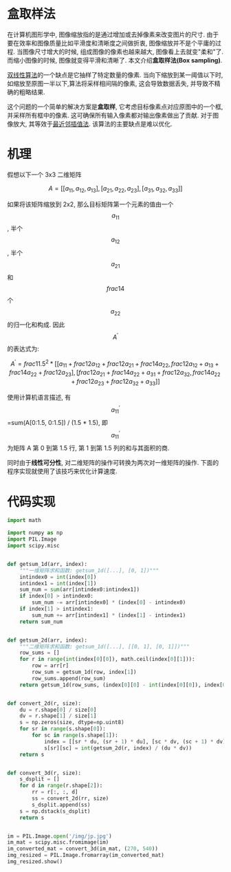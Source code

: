 # 盒取样法

在计算机图形学中, 图像缩放指的是通过增加或去掉像素来改变图片的尺寸. 由于要在效率和图像质量比如平滑度和清晰度之间做折衷, 图像缩放并不是个平庸的过程. 当图像尺寸增大的时候, 组成图像的像素也越来越大, 图像看上去就变"柔和"了. 而缩小图像的时候, 图像就变得平滑和清晰了. 本文介绍**盒取样法(Box sampling)**.

[双线性算法](/content/pil/resize_bilinear/)的一个缺点是它抽样了特定数量的像素. 当向下缩放到某一阈值以下时, 如缩放至原图一半以下,算法将采样相间隔的像素, 这会导致数据丢失, 并导致不精确的粗略结果.

这个问题的一个简单的解决方案是**盒取样**, 它考虑目标像素点对应原图中的一个框, 并采样所有框中的像素. 这可确保所有输入像素都对输出像素做出了贡献. 对于图像放大, 其等效于[最近邻插值法](/content/pil/resize_nearst/). 该算法的主要缺点是难以优化.

# 机理

假想以下一个 3x3 二维矩阵

$$
A = [[a_11,a_12, a_13],[a_21,a_22, a_23], [a_31, a_32, a_33]]
$$

如果将该矩阵缩放到 2x2, 那么目标矩阵第一个元素的值由一个$$a_11$$, 半个$$a_12$$, 半个$$a_21$$ 和 $$frac{1}{4}$$个$$a_22$$的归一化和构成. 因此 $$A^'$$ 的表达式为:

$$
A^' = frac{1}{1.5^2} * [[a_11 + frac{1}{2}a_12 + frac{1}{2}a_21 + frac{1}{4}a_22, frac{1}{2}a_12 + a_13 + frac{1}{4}a_22 + frac{1}{2}a_23], [frac{1}{2}a_21 + frac{1}{4}a_22 + a_31 + frac{1}{2}a_32, frac{1}{4}a_22 + frac{1}{2}a_23 + frac{1}{2}a_32 + a_33]]
$$

使用计算机语言描述, 有 $$a^'_11$$=sum(A[0:1.5, 0:1.5]) / (1.5 * 1.5), 即 $$a^'_11$$ 为矩阵 A 第 0 到第 1.5 行, 第 1 到第 1.5 列的和与其面积的商.

同时由于**线性可分性**, 对二维矩阵的操作可转换为两次对一维矩阵的操作. 下面的程序实现就使用了该技巧来优化计算速度.

# 代码实现
```py
import math

import numpy as np
import PIL.Image
import scipy.misc


def getsum_1d(arr, index):
    """一维矩阵求和函数: getsum_1d([...], [0, 1])"""
    intindex0 = int(index[0])
    intindex1 = int(index[1])
    sum_num = sum(arr[intindex0:intindex1])
    if index[0] > intindex0:
        sum_num -= arr[intindex0] * (index[0] - intindex0)
    if index[1] > intindex1:
        sum_num += arr[intindex1] * (index[1] - intindex1)
    return sum_num


def getsum_2d(arr, index):
    """二维矩阵求和函数: getsum_1d([...], [[0, 1], [0, 1]])"""
    row_sums = []
    for r in range(int(index[0][0]), math.ceil(index[0][1])):
        row = arr[r]
        row_sum = getsum_1d(row, index[1])
        row_sums.append(row_sum)
    return getsum_1d(row_sums, (index[0][0] - int(index[0][0]), index[0][1] - int(index[0][0])))


def convert_2d(r, size):
    du = r.shape[0] / size[0]
    dv = r.shape[1] / size[1]
    s = np.zeros(size, dtype=np.uint8)
    for sr in range(s.shape[0]):
        for sc in range(s.shape[1]):
            index = [[sr * du, (sr + 1) * du], [sc * dv, (sc + 1) * dv]]
            s[sr][sc] = int(getsum_2d(r, index) / (du * dv))
    return s


def convert_3d(r, size):
    s_dsplit = []
    for d in range(r.shape[2]):
        rr = r[:, :, d]
        ss = convert_2d(rr, size)
        s_dsplit.append(ss)
    s = np.dstack(s_dsplit)
    return s


im = PIL.Image.open('/img/jp.jpg')
im_mat = scipy.misc.fromimage(im)
im_converted_mat = convert_3d(im_mat, (270, 540))
img_resized = PIL.Image.fromarray(im_converted_mat)
img_resized.show()
```
